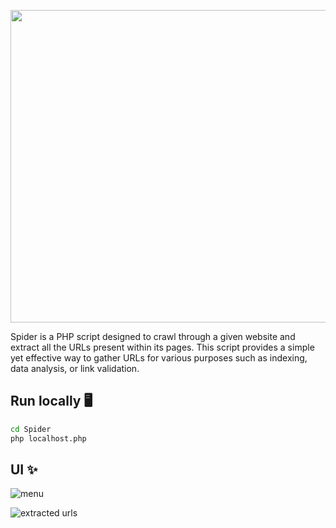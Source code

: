 <p align="center"><img src="https://github.com/new92/php/assets/94779840/f6b1fb97-1862-4628-b683-8751287937a3" style="height: 500px; width: 850px;"/></p>

Spider is a PHP script designed to crawl through a given website and extract all the URLs present within its pages. This script provides a simple yet effective way to gather URLs for various purposes such as indexing, data analysis, or link validation.

## Run locally 🖥️

```bash
cd Spider
php localhost.php
```

## UI ✨

![menu](https://github.com/new92/php/assets/94779840/2d3758d3-e05f-42af-a0db-1ce103ba5034)

![extracted urls](https://github.com/new92/php/assets/94779840/57b78a2a-c2a2-40ab-a0a1-9b17d80cee30)


